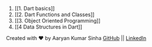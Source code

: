 1. [[1. Dart basics]]
2. [[2. Dart Functions and Classes]]
3. [[3. Object Oriented Programming]]
4. [[4 Data Structures in Dart]]
















Created with ❤️ by Aaryan Kumar Sinha
[GitHub](https://github.com/aaryansinhaa) || [LinkedIn](https:www.linkedin.com/in/aaryankumarsinha)
